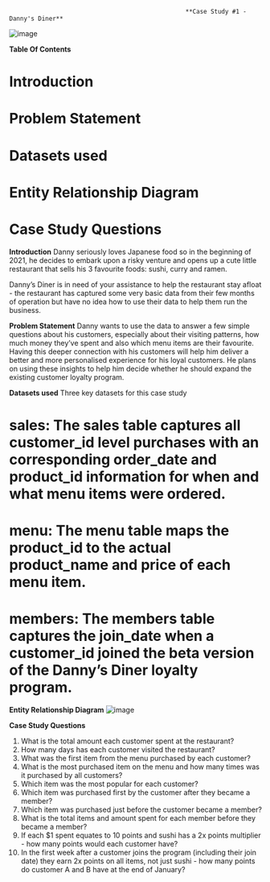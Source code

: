                                                      **Case Study #1 - Danny's Diner**
![image](https://github.com/saishivaniv/8-week-sql-challenge/assets/84676922/4760ce84-740e-43f4-b01f-10b244d7b38d)


**Table Of Contents**
# Introduction
# Problem Statement
# Datasets used
# Entity Relationship Diagram
# Case Study Questions

**Introduction**
Danny seriously loves Japanese food so in the beginning of 2021, he decides to embark upon a risky venture and opens up a cute little restaurant that sells his 3 favourite foods: sushi, curry and ramen.

Danny’s Diner is in need of your assistance to help the restaurant stay afloat - the restaurant has captured some very basic data from their few months of operation but have no idea how to use their data to help them run the business.

**Problem Statement**
Danny wants to use the data to answer a few simple questions about his customers, especially about their visiting patterns, how much money they’ve spent and also which menu items are their favourite. Having this deeper connection with his customers will help him deliver a better and more personalised experience for his loyal customers. He plans on using these insights to help him decide whether he should expand the existing customer loyalty program.

**Datasets used**
Three key datasets for this case study

# sales: The sales table captures all customer_id level purchases with an corresponding order_date and product_id information for when and what menu items were ordered.
# menu: The menu table maps the product_id to the actual product_name and price of each menu item.
# members: The members table captures the join_date when a customer_id joined the beta version of the Danny’s Diner loyalty program.

**Entity Relationship Diagram**
![image](https://github.com/saishivaniv/8-week-sql-challenge/assets/84676922/881ff214-ca43-4050-9192-eee90778df5b)


**Case Study Questions**
1. What is the total amount each customer spent at the restaurant?
2. How many days has each customer visited the restaurant?
3. What was the first item from the menu purchased by each customer?
4. What is the most purchased item on the menu and how many times was it purchased by all customers?
5. Which item was the most popular for each customer?
6. Which item was purchased first by the customer after they became a member?
7. Which item was purchased just before the customer became a member?
8. What is the total items and amount spent for each member before they became a member?
9. If each $1 spent equates to 10 points and sushi has a 2x points multiplier - how many points would each customer have?
10. In the first week after a customer joins the program (including their join date) they earn 2x points on all items, not just sushi - how many points do customer A and B have at the end of January?
